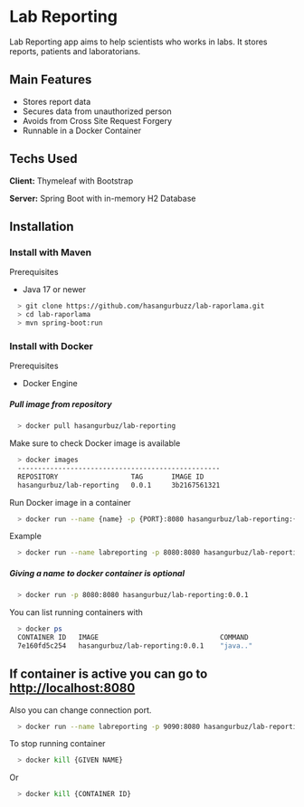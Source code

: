 # Lab Reporting
Lab Reporting app aims to help scientists who works in labs.
It stores reports, patients and laboratorians.



## Main Features

- Stores report data
- Secures data from unauthorized person
- Avoids from Cross Site Request Forgery
- Runnable in a Docker Container


## Techs Used

**Client:** Thymeleaf with Bootstrap

**Server:** Spring Boot with in-memory H2 Database


## Installation

### Install with Maven
 Prerequisites

 - Java 17 or newer

```bash
  > git clone https://github.com/hasangurbuzz/lab-raporlama.git
  > cd lab-raporlama
  > mvn spring-boot:run
```
    
### Install with Docker
Prerequisites 
 - Docker Engine

##### Pull image from repository
```bash
  > docker pull hasangurbuz/lab-reporting
```
Make sure to check Docker image is available
```bash
  > docker images
  --------------------------------------------------
  REPOSITORY                  TAG       IMAGE ID        
  hasangurbuz/lab-reporting   0.0.1     3b2167561321
```
Run Docker image in a container
```bash
  > docker run --name {name} -p {PORT}:8080 hasangurbuz/lab-reporting:{tag}
```
Example 
```bash
  > docker run --name labreporting -p 8080:8080 hasangurbuz/lab-reporting:0.0.1
```
##### Giving a name to docker container is optional
```bash
  > docker run -p 8080:8080 hasangurbuz/lab-reporting:0.0.1
```
You can list running containers with
```bash
  > docker ps
  CONTAINER ID   IMAGE                              COMMAND 
  7e160fd5c254   hasangurbuz/lab-reporting:0.0.1    "java.."
```
If container is active you can go to [http://localhost:8080](http://localhost:8080)
---
Also you can change connection port. 

```bash
  > docker run --name labreporting -p 9090:8080 hasangurbuz/lab-reporting:0.0.1
```
To stop running container
```bash
  > docker kill {GIVEN NAME}
```
Or
```bash
  > docker kill {CONTAINER ID}
```